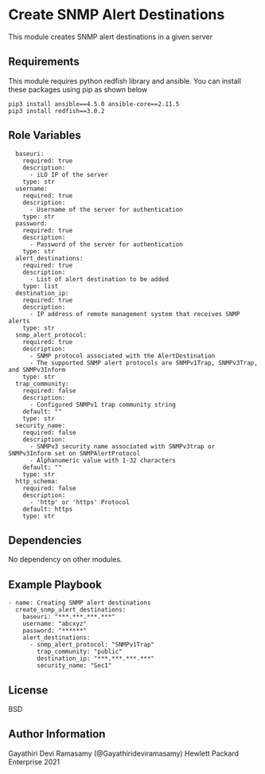 Create SNMP Alert Destinations
=========

This module creates SNMP alert destinations in a given server

Requirements
------------

This module requires python redfish library and ansible. You can install these packages using pip as shown below
```
pip3 install ansible==4.5.0 ansible-core==2.11.5
pip3 install redfish==3.0.2
```

Role Variables
--------------

```
  baseuri:
    required: true
    description:
      - iLO IP of the server
    type: str
  username:
    required: true
    description:
      - Username of the server for authentication
    type: str
  password:
    required: true
    description:
      - Password of the server for authentication
    type: str
  alert_destinations:
    required: true
    description:
      - List of alert destination to be added
    type: list
  destination_ip:
    required: true
    description:
      - IP address of remote management system that receives SNMP alerts
    type: str
  snmp_alert_protocol:
    required: true
    description:
      - SNMP protocol associated with the AlertDestination
      - The supported SNMP alert protocols are SNMPv1Trap, SNMPv3Trap, and SNMPv3Inform
    type: str
  trap_community:
    required: false
    description:
      - Configured SNMPv1 trap community string
    default: ""
    type: str
  security_name:
    required: false
    description:
      - SNMPv3 security name associated with SNMPv3trap or SNMPv3Inform set on SNMPAlertProtocol
      - Alphanumeric value with 1-32 characters
    default: ""
    type: str
  http_schema:
    required: false
    description:
      - 'http' or 'https' Protocol
    default: https
    type: str
```

Dependencies
------------

No dependency on other modules.

Example Playbook
----------------
```
- name: Creating SNMP alert destinations
  create_snmp_alert_destinations:
    baseuri: "***.***.***.***"
    username: "abcxyz"
    password: "******"
    alert_destinations:
      - snmp_alert_protocol: "SNMPv1Trap"
        trap_community: "public"
        destination_ip: "***.***.***.***"
        security_name: "Sec1"
```

License
-------

BSD

Author Information
------------------

Gayathiri Devi Ramasamy (@Gayathirideviramasamy) Hewlett Packard Enterprise 2021 
